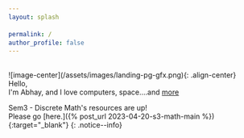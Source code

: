 ```yaml
---
layout: splash

permalink: /
author_profile: false
---
```


<br>
![image-center](/assets/images/landing-pg-gfx.png){: .align-center}

<div class="centered-container">
  <div class="hello">Hello,</div>
  <div class="introduction">
    I'm <span class="name">Abhay</span>, and
    <span class="emphasis">I love computers, space....and <a href="/about/">more</a></span>
  </div>
</div>


Sem3 - Discrete Math's resources are up! <br>
Please go [here.]({% post_url 2023-04-20-s3-math-main %}){:target="_blank"}
{: .notice--info}










